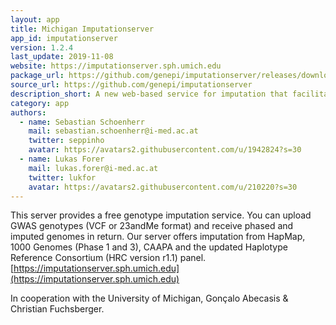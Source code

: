 ```yaml
---
layout: app
title: Michigan Imputationserver
app_id: imputationserver
version: 1.2.4
last_update: 2019-11-08
website: https://imputationserver.sph.umich.edu
package_url: https://github.com/genepi/imputationserver/releases/download/v1.2.4/imputationserver.zip
source_url: https://github.com/genepi/imputationserver
description_short: A new web-based service for imputation that facilitates access to new reference panels and greatly improves user experience and productivity.
category: app
authors:
  - name: Sebastian Schoenherr
    mail: sebastian.schoenherr@i-med.ac.at
    twitter: seppinho
    avatar: https://avatars2.githubusercontent.com/u/1942824?s=30
  - name: Lukas Forer
    mail: lukas.forer@i-med.ac.at
    twitter: lukfor
    avatar: https://avatars2.githubusercontent.com/u/210220?s=30
---
```


This server provides a free genotype imputation service. You can upload GWAS genotypes (VCF or 23andMe format) and receive phased and imputed genomes in return. Our server offers imputation from HapMap, 1000 Genomes (Phase 1 and 3), CAAPA and the updated Haplotype Reference Consortium (HRC version r1.1) panel.
[https://imputationserver.sph.umich.edu](https://imputationserver.sph.umich.edu)

In cooperation with the University of Michigan, Gonçalo Abecasis & Christian Fuchsberger.
